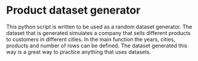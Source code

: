 # Product dataset generator

This python script is written to be used as a random dataset generator.
The dataset that is generated simulates a company that sells different products to customers in different cities.
In the main function the years, cities, products and number of rows can be defined.
The dataset generated this way is a great way to practice anything that uses datasets.
